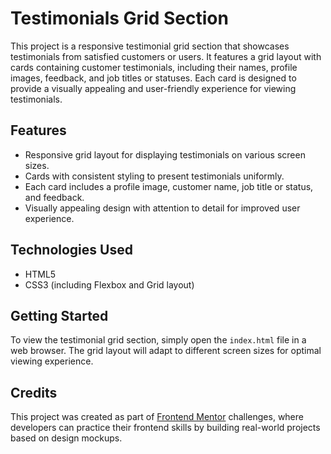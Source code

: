 # Testimonials Grid Section

This project is a responsive testimonial grid section that showcases testimonials from satisfied customers or users. It features a grid layout with cards containing customer testimonials, including their names, profile images, feedback, and job titles or statuses. Each card is designed to provide a visually appealing and user-friendly experience for viewing testimonials.

## Features

- Responsive grid layout for displaying testimonials on various screen sizes.
- Cards with consistent styling to present testimonials uniformly.
- Each card includes a profile image, customer name, job title or status, and feedback.
- Visually appealing design with attention to detail for improved user experience.

## Technologies Used

- HTML5
- CSS3 (including Flexbox and Grid layout)

## Getting Started

To view the testimonial grid section, simply open the `index.html` file in a web browser. The grid layout will adapt to different screen sizes for optimal viewing experience.

## Credits

This project was created as part of [Frontend Mentor](https://www.frontendmentor.io) challenges, where developers can practice their frontend skills by building real-world projects based on design mockups.
